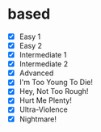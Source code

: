 # based

- [X] Easy 1
- [X] Easy 2
- [X] Intermediate 1
- [X] Intermediate 2
- [X] Advanced
- [X] I'm Too Young To Die!
- [X] Hey, Not Too Rough!
- [X] Hurt Me Plenty!
- [X] Ultra-Violence
- [X] Nightmare!
